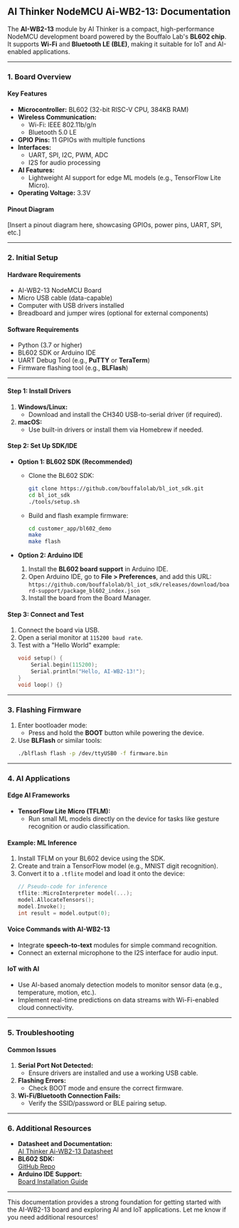 

## **AI Thinker NodeMCU Ai-WB2-13: Documentation**

The **AI-WB2-13** module by AI Thinker is a compact, high-performance NodeMCU development board powered by the Bouffalo Lab's **BL602 chip**. It supports **Wi-Fi** and **Bluetooth LE (BLE)**, making it suitable for IoT and AI-enabled applications.

---

### **1. Board Overview**
#### **Key Features**
- **Microcontroller:** BL602 (32-bit RISC-V CPU, 384KB RAM)
- **Wireless Communication:**
  - Wi-Fi: IEEE 802.11b/g/n
  - Bluetooth 5.0 LE
- **GPIO Pins:** 11 GPIOs with multiple functions
- **Interfaces:**
  - UART, SPI, I2C, PWM, ADC
  - I2S for audio processing
- **AI Features:**
  - Lightweight AI support for edge ML models (e.g., TensorFlow Lite Micro).
- **Operating Voltage:** 3.3V

#### **Pinout Diagram**
[Insert a pinout diagram here, showcasing GPIOs, power pins, UART, SPI, etc.]

---

### **2. Initial Setup**
#### **Hardware Requirements**
- AI-WB2-13 NodeMCU Board
- Micro USB cable (data-capable)
- Computer with USB drivers installed
- Breadboard and jumper wires (optional for external components)

#### **Software Requirements**
- Python (3.7 or higher)
- BL602 SDK or Arduino IDE
- UART Debug Tool (e.g., **PuTTY** or **TeraTerm**)
- Firmware flashing tool (e.g., **BLFlash**)

---

#### **Step 1: Install Drivers**
1. **Windows/Linux:**
   - Download and install the CH340 USB-to-serial driver (if required).
2. **macOS:**
   - Use built-in drivers or install them via Homebrew if needed.

#### **Step 2: Set Up SDK/IDE**
- **Option 1: BL602 SDK (Recommended)**
  - Clone the BL602 SDK:  
    ```bash
    git clone https://github.com/bouffalolab/bl_iot_sdk.git
    cd bl_iot_sdk
    ./tools/setup.sh
    ```
  - Build and flash example firmware:
    ```bash
    cd customer_app/bl602_demo
    make
    make flash
    ```

- **Option 2: Arduino IDE**
  1. Install the **BL602 board support** in Arduino IDE.
  2. Open Arduino IDE, go to **File > Preferences**, and add this URL:  
     `https://github.com/bouffalolab/bl_iot_sdk/releases/download/board-support/package_bl602_index.json`
  3. Install the board from the Board Manager.

#### **Step 3: Connect and Test**
1. Connect the board via USB.
2. Open a serial monitor at `115200 baud rate`.
3. Test with a "Hello World" example:
   ```cpp
   void setup() {
       Serial.begin(115200);
       Serial.println("Hello, AI-WB2-13!");
   }
   void loop() {}
   ```

---

### **3. Flashing Firmware**
1. Enter bootloader mode:
   - Press and hold the **BOOT** button while powering the device.
2. Use **BLFlash** or similar tools:
   ```bash
   ./blflash flash -p /dev/ttyUSB0 -f firmware.bin
   ```

---

### **4. AI Applications**
#### **Edge AI Frameworks**
- **TensorFlow Lite Micro (TFLM):**
  - Run small ML models directly on the device for tasks like gesture recognition or audio classification.

#### **Example: ML Inference**
1. Install TFLM on your BL602 device using the SDK.
2. Create and train a TensorFlow model (e.g., MNIST digit recognition).
3. Convert it to a `.tflite` model and load it onto the device:
   ```cpp
   // Pseudo-code for inference
   tflite::MicroInterpreter model(...);
   model.AllocateTensors();
   model.Invoke();
   int result = model.output(0);
   ```

#### **Voice Commands with AI-WB2-13**
- Integrate **speech-to-text** modules for simple command recognition.
- Connect an external microphone to the I2S interface for audio input.

#### **IoT with AI**
- Use AI-based anomaly detection models to monitor sensor data (e.g., temperature, motion, etc.).
- Implement real-time predictions on data streams with Wi-Fi-enabled cloud connectivity.

---

### **5. Troubleshooting**
#### **Common Issues**
1. **Serial Port Not Detected:**
   - Ensure drivers are installed and use a working USB cable.
2. **Flashing Errors:**
   - Check BOOT mode and ensure the correct firmware.
3. **Wi-Fi/Bluetooth Connection Fails:**
   - Verify the SSID/password or BLE pairing setup.

---

### **6. Additional Resources**
- **Datasheet and Documentation:**  
  [AI Thinker Ai-WB2-13 Datasheet](https://docs.ai-thinker.com)
- **BL602 SDK:**  
  [GitHub Repo](https://github.com/bouffalolab/bl_iot_sdk)
- **Arduino IDE Support:**  
  [Board Installation Guide](https://www.arduino.cc)

---

This documentation provides a strong foundation for getting started with the AI-WB2-13 board and exploring AI and IoT applications. Let me know if you need additional resources!